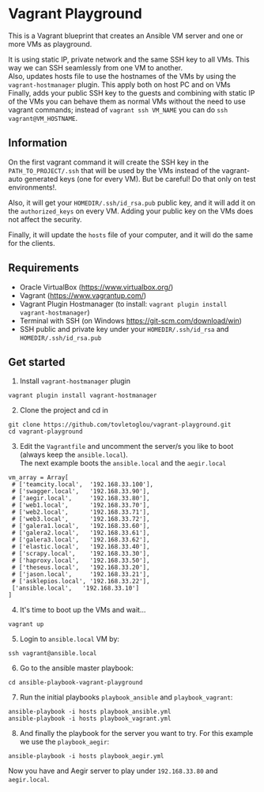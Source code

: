 # Vagrant Playground

This is a Vagrant blueprint that creates an Ansible VM server and one or more VMs as playground.

It is using static IP, private network and the same SSH key to all VMs. This way we can SSH seamlessly from one VM to another.<br>
Also, updates hosts file to use the hostnames of the VMs by using the `vagrant-hostmanager` plugin. This apply both on host PC and on VMs<br>
Finally, adds your public SSH key to the guests and combining with static IP of the VMs you can behave them as normal VMs without the need to use vagrant commands; instead of `vagrant ssh VM_NAME` you can do `ssh vagrant@VM_HOSTNAME`.

## Information

On the first vagrant command it will create the SSH key in the `PATH_TO_PROJECT/.ssh` that will be used by the VMs instead of the vagrant-auto generated keys (one for every VM). But be careful! Do that only on test environments!.

Also, it will get your `HOMEDIR/.ssh/id_rsa.pub` public key, and it will add it on the `authorized_keys` on every VM. Adding your public key on the VMs does not affect the security.

Finally, it will update the `hosts` file of your computer, and it will do the same for the clients.

## Requirements

- Oracle VirtualBox (<https://www.virtualbox.org/>)
- Vagrant (<https://www.vagrantup.com/>)
- Vagrant Plugin Hostmanager (to install: `vagrant plugin install vagrant-hostmanager`)
- Terminal with SSH (on Windows <https://git-scm.com/download/win>)
- SSH public and private key under your `HOMEDIR/.ssh/id_rsa` and `HOMEDIR/.ssh/id_rsa.pub`

## Get started

1. Install `vagrant-hostmanager` plugin

  ```
  vagrant plugin install vagrant-hostmanager
  ```

2. Clone the project and cd in

  ```
  git clone https://github.com/tovletoglou/vagrant-playground.git
  cd vagrant-playground
  ```

3. Edit the `Vagrantfile` and uncomment the server/s you like to boot (always keep the `ansible.local`).<br>
  The next example boots the `ansible.local` and the `aegir.local`

  ```
  vm_array = Array[
   # ['teamcity.local',  '192.168.33.100'],
   # ['swagger.local',   '192.168.33.90'],
   # ['aegir.local',     '192.168.33.80'],
   # ['web1.local',      '192.168.33.70'],
   # ['web2.local',      '192.168.33.71'],
   # ['web3.local',      '192.168.33.72'],
   # ['galera1.local',   '192.168.33.60'],
   # ['galera2.local',   '192.168.33.61'],
   # ['galera3.local',   '192.168.33.62'],
   # ['elastic.local',   '192.168.33.40'],
   # ['scrapy.local',    '192.168.33.30'],
   # ['haproxy.local',   '192.168.33.50'],
   # ['theseus.local',   '192.168.33.20'],
   # ['jason.local',     '192.168.33.21'],
   # ['asklepios.local', '192.168.33.22'],
   ['ansible.local',   '192.168.33.10']
  ]
  ```
4. It's time to boot up the VMs and wait...

  ```
  vagrant up
  ```

5. Login to `ansible.local` VM by:

  ```
  ssh vagrant@ansible.local
  ```

6. Go to the ansible master playbook:

  ```
  cd ansible-playbook-vagrant-playground
  ```

7. Run the initial playbooks `playbook_ansible` and `playbook_vagrant`:

  ```
  ansible-playbook -i hosts playbook_ansible.yml
  ansible-playbook -i hosts playbook_vagrant.yml
  ```

8. And finally the playbook for the server you want to try. For this example we use the `playbook_aegir`:

  ```
  ansible-playbook -i hosts playbook_aegir.yml
  ```
  Now you have and Aegir server to play under `192.168.33.80` and `aegir.local`.
